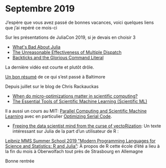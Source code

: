 # Septembre 2019

J’espère que vous avez passé de bonnes vacances, voici quelques liens que j’ai 
repéré ce mois-ci

Sur les présentations de JuliaCon 2019, si je devais en choisir 3
- [What's Bad About Julia](https://youtu.be/TPuJsgyu87U)
- [The Unreasonable Effectiveness of Multiple Dispatch ](https://youtu.be/kc9HwsxE1OY)
- [Backticks and the Glorious Command Literal](https://youtu.be/1XHSQ3925dc)

La dernière vidéo est courte et plutôt drôle.

[Un bon résumé](https://invenia.github.io/blog/2019/08/09/juliacon/) de ce qui s’est passé à Baltimore

Depuis juillet sur le blog de Chris Rackauckas 

- [When do micro-optimizations matter in scientific computing?](http://www.stochasticlifestyle.com/when-do-micro-optimizations-matter-in-scientific-computing/)
- [The Essential Tools of Scientific Machine Learning (Scientific ML)](https://www.stochasticlifestyle.com/the-essential-tools-of-scientific-machine-learning-scientific-ml/)

Il a aussi un cours au MIT: [Parallel Computing and Scientific Machine Learning](https://mitmath.github.io/18337/) avec en particulier [Optimizing Serial Code](https://mitmath.github.io/18337/lecture2/optimizing).

- [Freeing the data scientist mind from the curse of vectoRization](https://towardsdatascience.com/freeing-the-data-scientist-mind-from-the-curse-of-vectorization-11634c370107): Un texte intéressant sur Julia de la part d’un utilisateur de R : 

[Leibniz MMS Summer School 2019 "Modern Programming Languages for Science and Statistics: R and Julia”](https://www.wias-berlin.de/research/Leibniz-MMS/SummerSchool19.html): À propos de R cette école d’été a lieu à la fin du mois à Oberwolfach tout près de Strasbourg en Allemagne

Bonne rentrée
